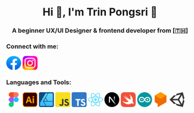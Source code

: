 <h1 align="center">Hi 👋, I'm Trin Pongsri 🧊</h1>
<h3 align="center">A beginner UX/UI Designer & frontend developer from [🇹🇭]</h3>

### Connect with me:
<p align="left">
<a href="https://fb.com/trinpsri.11" target="blank"> <img align="center" src="https://raw.githubusercontent.com/TinnyXP/TinnyXP/500c860ebc333636fc9da4f587baf964b955b44f/SVG/Facebook.svg" alt="trin.psri" height="38" width="40" /></a> 
<a href="https://instagram.com/trinpsri.11" target="blank"> <img align="center" src="https://raw.githubusercontent.com/TinnyXP/TinnyXP/500c860ebc333636fc9da4f587baf964b955b44f/SVG/Instagram.svg" alt="trinpsri.11" height="38" width="40" /></a>
</p>

### Languages and Tools:
<p align="left"> 
<a href="https://www.figma.com/" target="_blank" rel="noreferrer"> <img src="https://raw.githubusercontent.com/TinnyXP/TinnyXP/500c860ebc333636fc9da4f587baf964b955b44f/SVG/Figma.svg" alt="Figma" width="40" height="40"/></a> 
<a href="https://www.adobe.com/th_en/products/illustrator.html" target="_blank" rel="noreferrer"> <img src="https://raw.githubusercontent.com/TinnyXP/TinnyXP/500c860ebc333636fc9da4f587baf964b955b44f/SVG/illustrator.svg" alt="illustrator" width="40" height="40"/></a> 
<a href="https://affinity.serif.com/en-us/designer" target="_blank" rel="noreferrer"> <img src="https://raw.githubusercontent.com/TinnyXP/TinnyXP/500c860ebc333636fc9da4f587baf964b955b44f/SVG/AffDesign.svg" width="40" height="40" alt="Affinity Design" /></a> 
<a href="https://developer.mozilla.org/en-US/docs/Web/JavaScript" target="_blank" rel="noreferrer"> <img src="https://raw.githubusercontent.com/TinnyXP/TinnyXP/500c860ebc333636fc9da4f587baf964b955b44f/SVG/JavaS.svg" alt="Javascript" width="40" height="40"/></a> 
<a href="https://www.typescriptlang.org" target="_blank" rel="noreferrer"> <img src="https://raw.githubusercontent.com/TinnyXP/TinnyXP/500c860ebc333636fc9da4f587baf964b955b44f/SVG/TypeS.svg" alt="Typescript" width="40" height="40"/></a> 
<a href="https://react.dev" target="_blank" rel="noreferrer"> <img src="https://raw.githubusercontent.com/TinnyXP/TinnyXP/500c860ebc333636fc9da4f587baf964b955b44f/SVG/ReactJS.svg" width="40" height="40" alt="ReactJS" /></a>
<a href="https://nextjs.org" target="_blank" rel="noreferrer"> <img src="https://raw.githubusercontent.com/TinnyXP/TinnyXP/500c860ebc333636fc9da4f587baf964b955b44f/SVG/NextJS.svg" alt="NextJS" width="40" height="40"/></a> 
<a href="https://developer.apple.com/swift" target="_blank" rel="noreferrer"> <img src="https://raw.githubusercontent.com/TinnyXP/TinnyXP/500c860ebc333636fc9da4f587baf964b955b44f/SVG/Swift.svg" alt="Swift" width="40" height="40"/></a> 
<a href="https://www.arduino.cc/" target="_blank" rel="noreferrer"> <img src="https://raw.githubusercontent.com/TinnyXP/TinnyXP/500c860ebc333636fc9da4f587baf964b955b44f/SVG/Arduino.svg" alt="Arduino" width="40" height="40"/></a>
<a href="https://cloud.google.com/dialogflow" target="_blank" rel="noreferrer"> <img src="https://raw.githubusercontent.com/TinnyXP/TinnyXP/500c860ebc333636fc9da4f587baf964b955b44f/SVG/Dialogflow.svg" alt="Dialogflow" width="40" height="40"/></a>
<a href="https://unity.com/" target="_blank" rel="noreferrer"> <img src="https://raw.githubusercontent.com/TinnyXP/TinnyXP/500c860ebc333636fc9da4f587baf964b955b44f/SVG/Unity.svg" alt="Dialogflow" width="40" height="40"/></a>
</p>